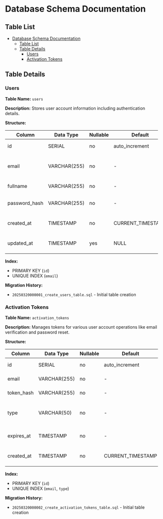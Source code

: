 # Database Schema Documentation

## Table List

- [Database Schema Documentation](#database-schema-documentation)
  - [Table List](#table-list)
  - [Table Details](#table-details)
    - [Users](#users)
    - [Activation Tokens](#activation-tokens)

## Table Details

### Users

**Table Name:** `users`

**Description:** Stores user account information including authentication details.

**Structure:**

| Column | Data Type | Nullable | Default | Description |
|--------|-----------|----------|---------|-------------|
| id | SERIAL | no | auto_increment | Primary Key |
| email | VARCHAR(255) | no | - | User's email address (unique) |
| fullname | VARCHAR(255) | no | - | User's full name |
| password_hash | VARCHAR(255) | no | - | Hashed user password |
| created_at | TIMESTAMP | no | CURRENT_TIMESTAMP | Record creation time |
| updated_at | TIMESTAMP | yes | NULL | Last updated time |

**Index:**
- PRIMARY KEY (`id`)
- UNIQUE INDEX (`email`)

**Migration History:**
- `20250320000001_create_users_table.sql` - Initial table creation

### Activation Tokens

**Table Name:** `activation_tokens`

**Description:** Manages tokens for various user account operations like email verification and password reset.

**Structure:**

| Column | Data Type | Nullable | Default | Description |
|--------|-----------|----------|---------|-------------|
| id | SERIAL | no | auto_increment | Primary Key |
| email | VARCHAR(255) | no | - | Associated user email |
| token_hash | VARCHAR(255) | no | - | Hashed token value |
| type | VARCHAR(50) | no | - | Token type (e.g., activation, reset) |
| expires_at | TIMESTAMP | no | - | Token expiration timestamp |
| created_at | TIMESTAMP | no | CURRENT_TIMESTAMP | Record creation time |

**Index:**
- PRIMARY KEY (`id`)
- UNIQUE INDEX (`email`, `type`)

**Migration History:**
- `20250320000002_create_activation_tokens_table.sql` - Initial table creation
